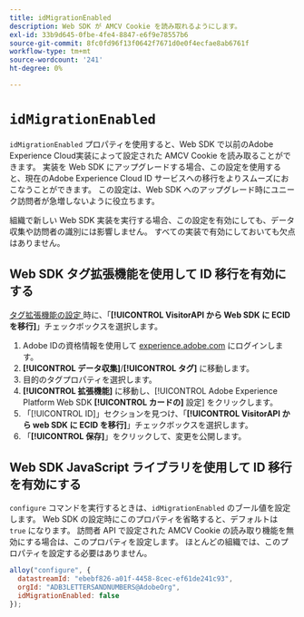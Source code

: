 ```yaml
---
title: idMigrationEnabled
description: Web SDK が AMCV Cookie を読み取れるようにします。
exl-id: 33b9d645-0fbe-4fe4-8847-e6f9e78557b6
source-git-commit: 8fc0fd96f13f0642f7671d0e0f4ecfae8ab6761f
workflow-type: tm+mt
source-wordcount: '241'
ht-degree: 0%

---
```


# `idMigrationEnabled`

`idMigrationEnabled` プロパティを使用すると、Web SDK で以前のAdobe Experience Cloud実装によって設定された AMCV Cookie を読み取ることができます。 実装を Web SDK にアップグレードする場合、この設定を使用すると、現在のAdobe Experience Cloud ID サービスへの移行をよりスムーズにおこなうことができます。 この設定は、Web SDK へのアップグレード時にユニーク訪問者が急増しないように役立ちます。

組織で新しい Web SDK 実装を実行する場合、この設定を有効にしても、データ収集や訪問者の識別には影響しません。 すべての実装で有効にしておいても欠点はありません。

## Web SDK タグ拡張機能を使用して ID 移行を有効にする

[ タグ拡張機能の設定 ](/help/tags/extensions/client/web-sdk/web-sdk-extension-configuration.md) 時に、「**[!UICONTROL VisitorAPI から Web SDK に ECID を移行]**」チェックボックスを選択します。

1. Adobe IDの資格情報を使用して [experience.adobe.com](https://experience.adobe.com) にログインします。
1. **[!UICONTROL データ収集]**/**[!UICONTROL タグ]** に移動します。
1. 目的のタグプロパティを選択します。
1. **[!UICONTROL 拡張機能]** に移動し、[!UICONTROL Adobe Experience Platform Web SDK **[!UICONTROL カードの]** 設定 &#x200B;] をクリックします。
1. 「[!UICONTROL ID]」セクションを見つけ、「**[!UICONTROL VisitorAPI から web SDK に ECID を移行]**」チェックボックスを選択します。
1. 「**[!UICONTROL 保存]**」をクリックして、変更を公開します。

## Web SDK JavaScript ライブラリを使用して ID 移行を有効にする

`configure` コマンドを実行するときは、`idMigrationEnabled` のブール値を設定します。 Web SDK の設定時にこのプロパティを省略すると、デフォルトは `true` になります。 訪問者 API で設定された AMCV Cookie の読み取り機能を無効にする場合は、このプロパティを設定します。 ほとんどの組織では、このプロパティを設定する必要はありません。

```js
alloy("configure", {
  datastreamId: "ebebf826-a01f-4458-8cec-ef61de241c93",
  orgId: "ADB3LETTERSANDNUMBERS@AdobeOrg",
  idMigrationEnabled: false
});
```
